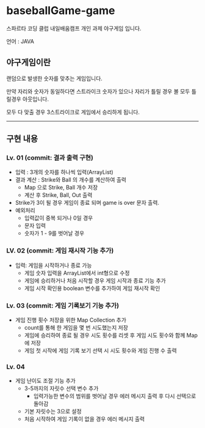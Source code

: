 # baseballGame-game
스파르타 코딩 클럽 내일배움캠프 개인 과제 야구게임 입니다.

언어 : JAVA

## 야구게임이란
랜덤으로 발생한 숫자를 맞추는 게임입니다.

만약 자리와 숫자가 동일하다면 스트라이크 숫자가 있으나 자리가 틀릴 경우 볼 모두 틀릴경우 아웃입니다.

모두 다 맞출 경우 3스트라이크로 게임에서 승리하게 됩니다.

--- 
## 구현 내용
### Lv. 01 (commit: 결과 출력 구현)
- 입력 : 3개의 숫자를 하나씩 입력(ArrayList)
- 결과 계산 : Strike와 Ball 의 개수를 계산하여 출력
  - Map 으로 Strike, Ball 개수 저장
  - 계산 후 Strike, Ball, Out 출력
- Strike가 3이 될 경우 게임이 종료 되며 game is over 문자 출력.
- 예외처리
  - 입력값이 중복 되거나 0일 경우
  - 문자 입력
  - 숫자가 1 - 9를 벗어날 경우

### LV. 02 (commit: 게임 재시작 기능 추가)
- 입력: 게임을 시작하거나 종료 가능
  - 게임 숫자 입력을 ArrayList에서 int형으로 수정
  - 게임에 승리하거나 처음 시작할 경우 게임 시작과 종료 기능 추가
  - 게임 시작 확인용 boolean 변수를 추가하여 게임 재시작 확인

### Lv. 03 (commit: 게임 기록보기 기능 추가)
- 게임 진행 횟수 저장을 위한 Map Collection 추가
  - count를 통해 한 게임을 몇 번 시도했는지 저장
  - 게임에 승리하여 종료 될 경우 시도 횟수를 리셋 후 게임 시도 횟수와 함께 Map에 저장
  - 게임 첫 시작에 게임 기록 보기 선택 시 시도 횟수와 게임 진행 수 출력

### Lv. 04 
- 게임 난이도 조절 기능 추가
  - 3-5까지의 자릿수 선택 변수 추가
    - 입력가능한 변수의 범위를 벗어날 경우 에러 메시지 출력 후 다시 선택으로 돌아감
  - 기본 자릿수는 3으로 설정
  - 처음 시작하여 게임 기록이 없을 경우 에러 메시지 출력
